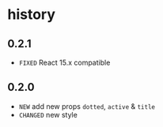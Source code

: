 # history

## 0.2.1

* `FIXED` React 15.x compatible

## 0.2.0

* `NEW` add new props `dotted`, `active` & `title`
* `CHANGED` new style
